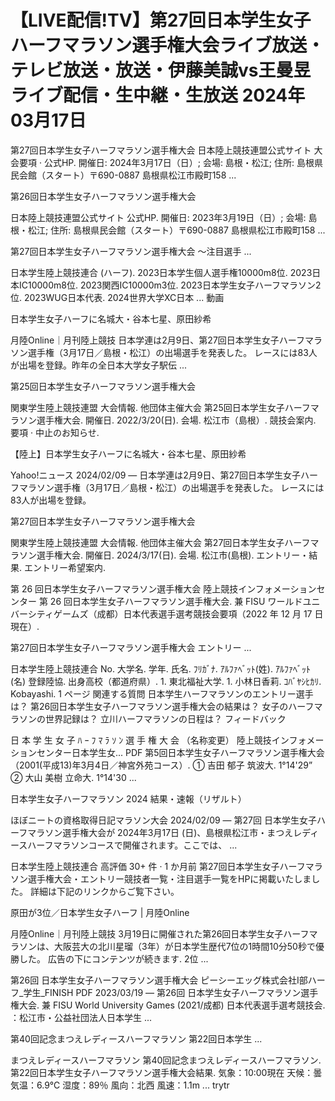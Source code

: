 <h1>【LIVE配信!TV】第27回日本学生女子ハーフマラソン選手権大会ライブ放送・テレビ放送・放送・伊藤美誠vs王曼昱ライブ配信・生中継・生放送 2024年03月17日</h1>

第27回日本学生女子ハーフマラソン選手権大会 日本陸上競技連盟公式サイト
大会要項 · 公式HP. 開催日: 2024年3月17日（日）; 会場: 島根・松江; 住所: 島根県民会館（スタート）〒690-0887 島根県松江市殿町158 ...

第26回日本学生女子ハーフマラソン選手権大会

日本陸上競技連盟公式サイト
公式HP. 開催日: 2023年3月19日（日）; 会場: 島根・松江; 住所: 島根県民会館（スタート）〒690-0887 島根県松江市殿町158 ...

第27回日本学生女子ハーフマラソン選手権大会 ～注目選手 ...

日本学生陸上競技連合
(ハーフ). 2023日本学生個人選手権10000m8位. 2023日本IC10000m8位. 2023関西IC10000m3位. 2023日本学生女子ハーフマラソン2位. 2023WUG日本代表. 2024世界大学XC日本 ...
動画

日本学生女子ハーフに名城大・谷本七星、原田紗希

月陸Online｜月刊陸上競技
日本学連は2月9日、第27回日本学生女子ハーフマラソン選手権（3月17日／島根・松江）の出場選手を発表した。 レースには83人が出場を登録。昨年の全日本大学女子駅伝 ...

第25回日本学生女子ハーフマラソン選手権大会

関東学生陸上競技連盟
大会情報. 他団体主催大会 第25回日本学生女子ハーフマラソン選手権大会. 開催日. 2022/3/20(日). 会場. 松江市（島根）. 競技会案内. 要項 · 中止のお知らせ.

【陸上】日本学生女子ハーフに名城大・谷本七星、原田紗希

Yahoo!ニュース
2024/02/09 — 日本学連は2月9日、第27回日本学生女子ハーフマラソン選手権（3月17日／島根・松江）の出場選手を発表した。 レースには83人が出場を登録。

第27回日本学生女子ハーフマラソン選手権大会

関東学生陸上競技連盟
大会情報. 他団体主催大会 第27回日本学生女子ハーフマラソン選手権大会. 開催日. 2024/3/17(日). 会場. 松江市(島根). エントリー・結果. エントリー希望案内.

第 26 回日本学生女子ハーフマラソン選手権大会
陸上競技インフォメーションセンター
第 26 回日本学生女子ハーフマラソン選手権大会. 兼 FISU ワールドユニバーシティゲームズ（成都）日本代表選手選考競技会要項（2022 年 12 月 17 日現在）.

第27回日本学生女子ハーフマラソン選手権大会 エントリー ...

日本学生陸上競技連合
No. 大学名. 学年. 氏名. ﾌﾘｶﾞﾅ. ｱﾙﾌｧﾍﾞｯﾄ(姓). ｱﾙﾌｧﾍﾞｯﾄ(名) 登録陸協. 出身高校（都道府県）. 1. 東北福祉大学. 1. 小林日香莉. ｺﾊﾞﾔｼﾋｶﾘ. Kobayashi.
1 ページ
関連する質問
日本学生ハーフマラソンのエントリー選手は？
第26回日本学生女子ハーフマラソン選手権大会の結果は？
女子のハーフマラソンの世界記録は？
立川ハーフマラソンの日程は？
フィードバック

日 本 学 生 女 子 ﾊ ｰ ﾌ ﾏ ﾗ ｿ ﾝ 選 手 権 大 会 （名称変更）
陸上競技インフォメーションセンター日本学生女...
PDF
第5回日本学生女子ハーフマラソン選手権大会（2001(平成13)年3月4日／神宮外苑コース）. ① 吉田 郁子 筑波大. 1°14'29” ② 大山 美樹 立命大. 1°14'30 ...

日本学生女子ハーフマラソン 2024 結果・速報（リザルト）

ほぼニートの資格取得日記マラソン大会
2024/02/09 — 第27回 日本学生女子ハーフマラソン選手権大会が 2024年3月17日 (日)、島根県松江市・まつえレディースハーフマラソンコースで開催されます。ここでは、 ...

日本学生陸上競技連合
高評価 30+ 件 · 1 か月前
第27回日本学生女子ハーフマラソン選手権大会・エントリー競技者一覧・注目選手一覧をHPに掲載いたしました。 詳細は下記のリンクからご覧下さい。

原田が3位／日本学生女子ハーフ | 月陸Online

月陸Online｜月刊陸上競技
3月19日に開催された第26回日本学生女子ハーフマラソンは、大阪芸大の北川星瑠（3年）が日本学生歴代7位の1時間10分50秒で優勝した。 広告の下にコンテンツが続きます. 2位 ...

第26回 日本学生女子ハーフマラソン選手権大会
ピーシーエッグ株式会社Ⅰ部ハーフ_学生_FINISH
PDF
2023/03/19 — 第26回 日本学生女子ハーフマラソン選手権大会. 兼 FISU World University Games (2021/成都) 日本代表選手選考競技会. ：松江市・公益社団法人日本学生 ...

第40回記念まつえレディースハーフマラソン 第22回日本学生 ...

まつえレディースハーフマラソン
第40回記念まつえレディースハーフマラソン. 第22回日本学生女子ハーフマラソン選手権大会結果. 気象：10:00現在 天候：曇 気温：6.9℃ 湿度：89％ 風向：北西 風速：1.1m ... trytr
